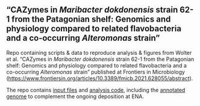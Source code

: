 ## “CAZymes in <i>Maribacter dokdonensis</i> strain 62-1 from the Patagonian shelf: Genomics and physiology compared to related flavobacteria and a co-occurring <i>Alteromonas</i> strain”

Repo containing scripts & data to reproduce analysis & figures from Wolter et al. “CAZymes in <i>Maribacter dokdonensis</i> strain 62-1 from the Patagonian shelf: Genomics and physiology compared to related flavobacteria and a co-occurring <i>Alteromonas</i> strain” published at Frontiers in Microbiology (https://www.frontiersin.org/articles/10.3389/fmicb.2021.628055/abstract).

The repo contains [input files](./data) and [analysis code](./code), including the [annotated genome](./data/Maribacter621.gb) to complement the ongoing deposition at ENA.
